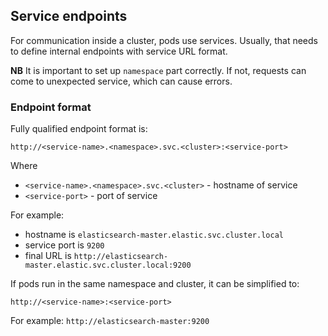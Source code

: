 ## Service endpoints
For communication inside a cluster, pods use services. Usually, that needs to define internal endpoints with service URL format.

**NB** It is important to set up `namespace` part correctly. If not, requests can come to unexpected service, which can cause errors.
### Endpoint format
Fully qualified endpoint format is:
```
http://<service-name>.<namespace>.svc.<cluster>:<service-port>
```
Where 
- `<service-name>.<namespace>.svc.<cluster>` - hostname of service
- `<service-port>` - port of service

For example: 
- hostname is `elasticsearch-master.elastic.svc.cluster.local` 
- service port is `9200` 
- final URL is `http://elasticsearch-master.elastic.svc.cluster.local:9200`

If pods run in the same namespace and cluster, it can be simplified to:
```
http://<service-name>:<service-port>
```

For example: `http://elasticsearch-master:9200`
